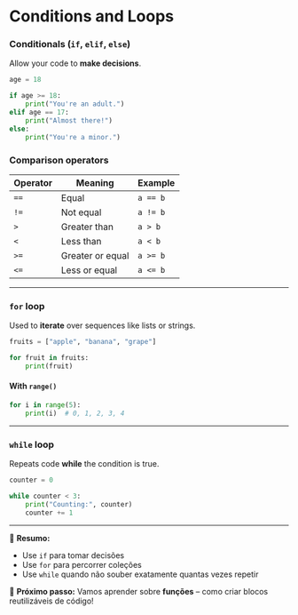 # Conditions and Loops

### Conditionals (`if`, `elif`, `else`)

Allow your code to **make decisions**.

```python
age = 18

if age >= 18:
    print("You're an adult.")
elif age == 17:
    print("Almost there!")
else:
    print("You're a minor.")
```

### Comparison operators

| Operator | Meaning            | Example      |
|----------|--------------------|--------------|
| `==`     | Equal              | `a == b`     |
| `!=`     | Not equal          | `a != b`     |
| `>`      | Greater than       | `a > b`      |
| `<`      | Less than          | `a < b`      |
| `>=`     | Greater or equal   | `a >= b`     |
| `<=`     | Less or equal      | `a <= b`     |

---

### `for` loop

Used to **iterate** over sequences like lists or strings.

```python
fruits = ["apple", "banana", "grape"]

for fruit in fruits:
    print(fruit)
```

#### With `range()`

```python
for i in range(5):
    print(i)  # 0, 1, 2, 3, 4
```

---

### `while` loop

Repeats code **while** the condition is true.

```python
counter = 0

while counter < 3:
    print("Counting:", counter)
    counter += 1
```

---

🧠 **Resumo:**  
- Use `if` para tomar decisões  
- Use `for` para percorrer coleções  
- Use `while` quando não souber exatamente quantas vezes repetir

🎯 **Próximo passo:** Vamos aprender sobre **funções** – como criar blocos reutilizáveis de código!
